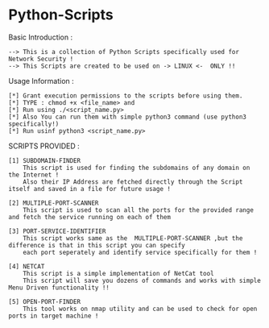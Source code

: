 # Python-Scripts
Basic Introduction : 

	--> This is a collection of Python Scripts specifically used for Network Security !
	--> This Scripts are created to be used on -> LINUX <-  ONLY !!

Usage Information :
	
	[*] Grant execution permissions to the scripts before using them.
	[*] TYPE : chmod +x <file_name> and 
	[*] Run using ./<script_name.py>
	[*] Also You can run them with simple python3 command (use python3 specifically!)
	[*] Run usinf python3 <script_name.py>
	
SCRIPTS PROVIDED : 
	
	[1] SUBDOMAIN-FINDER
		This script is used for finding the subdomains of any domain on the Internet !
		Also their IP Address are fetched directly through the Script itself and saved in a file for future usage !
	
	[2] MULTIPLE-PORT-SCANNER
		This script is used to scan all the ports for the provided range and fetch the service running on each of them
		
	[3] PORT-SERVICE-IDENTIFIER
		This script works same as the  MULTIPLE-PORT-SCANNER ,but the difference is that in this script you can specify
		each port seperately and identify service specifically for them !
		
	[4] NETCAT
		This script is a simple implementation of NetCat tool
		This script will save you dozens of commands and works with simple Menu Driven functionality !!
		
	[5] OPEN-PORT-FINDER
		This tool works on nmap utility and can be used to check for open ports in target machine !
